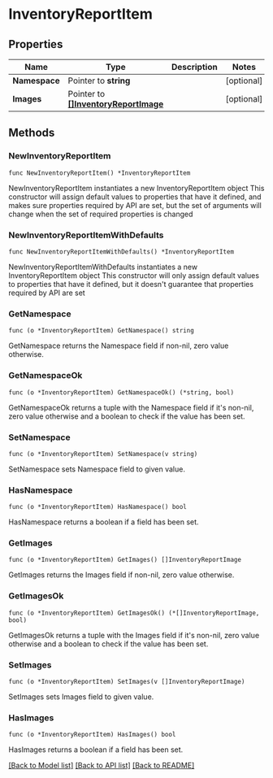 # InventoryReportItem

## Properties

Name | Type | Description | Notes
------------ | ------------- | ------------- | -------------
**Namespace** | Pointer to **string** |  | [optional] 
**Images** | Pointer to [**[]InventoryReportImage**](InventoryReportImage.md) |  | [optional] 

## Methods

### NewInventoryReportItem

`func NewInventoryReportItem() *InventoryReportItem`

NewInventoryReportItem instantiates a new InventoryReportItem object
This constructor will assign default values to properties that have it defined,
and makes sure properties required by API are set, but the set of arguments
will change when the set of required properties is changed

### NewInventoryReportItemWithDefaults

`func NewInventoryReportItemWithDefaults() *InventoryReportItem`

NewInventoryReportItemWithDefaults instantiates a new InventoryReportItem object
This constructor will only assign default values to properties that have it defined,
but it doesn't guarantee that properties required by API are set

### GetNamespace

`func (o *InventoryReportItem) GetNamespace() string`

GetNamespace returns the Namespace field if non-nil, zero value otherwise.

### GetNamespaceOk

`func (o *InventoryReportItem) GetNamespaceOk() (*string, bool)`

GetNamespaceOk returns a tuple with the Namespace field if it's non-nil, zero value otherwise
and a boolean to check if the value has been set.

### SetNamespace

`func (o *InventoryReportItem) SetNamespace(v string)`

SetNamespace sets Namespace field to given value.

### HasNamespace

`func (o *InventoryReportItem) HasNamespace() bool`

HasNamespace returns a boolean if a field has been set.

### GetImages

`func (o *InventoryReportItem) GetImages() []InventoryReportImage`

GetImages returns the Images field if non-nil, zero value otherwise.

### GetImagesOk

`func (o *InventoryReportItem) GetImagesOk() (*[]InventoryReportImage, bool)`

GetImagesOk returns a tuple with the Images field if it's non-nil, zero value otherwise
and a boolean to check if the value has been set.

### SetImages

`func (o *InventoryReportItem) SetImages(v []InventoryReportImage)`

SetImages sets Images field to given value.

### HasImages

`func (o *InventoryReportItem) HasImages() bool`

HasImages returns a boolean if a field has been set.


[[Back to Model list]](../README.md#documentation-for-models) [[Back to API list]](../README.md#documentation-for-api-endpoints) [[Back to README]](../README.md)


